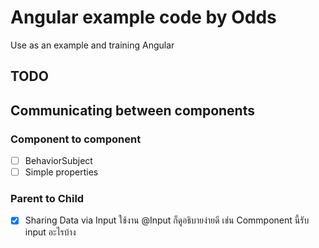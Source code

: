 # Angular example code by Odds 

Use as an example and training Angular

## TODO 

## Communicating between components

### Component to component
- [ ] BehaviorSubject
- [ ] Simple properties

### Parent to Child 
- [x] Sharing Data via Input ใช้งาน @Input ก็ดูอธิบายง่ายดี เช่น Commponent นี้รับ input อะไรบ้าง 

